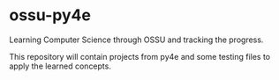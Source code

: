 # ossu-py4e

Learning Computer Science through OSSU and tracking the progress.

This repository will contain projects from py4e and some testing files to apply the learned concepts.
